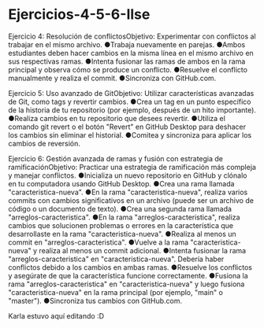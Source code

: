 # Ejercicios-4-5-6-Ilse
Ejercicio 4: Resolución de conflictosObjetivo: Experimentar con conflictos al trabajar en el mismo archivo.
●Trabaja nuevamente en parejas.
●Ambos estudiantes deben hacer cambios en la misma línea en el mismo archivo en sus respectivas ramas.
●Intenta fusionar las ramas de ambos en la rama principal y observa cómo se produce un conflicto.
●Resuelve el conflicto manualmente y realiza el commit.
●Sincroniza con GitHub.com.

Ejercicio 5: Uso avanzado de GitObjetivo: Utilizar características avanzadas de Git, como tags y revertir cambios.
●Crea un tag en un punto específico de la historia de tu repositorio (por ejemplo, después de un hito importante).
●Realiza cambios en tu repositorio que desees revertir.
●Utiliza el comando git revert o el botón "Revert" en GitHub Desktop para deshacer los cambios sin eliminar el historial.
●Comitea y sincroniza para aplicar los cambios de reversión.

Ejercicio 6: Gestión avanzada de ramas y fusión con estrategia de ramificaciónObjetivo: Practicar una estrategia de ramificación más compleja y manejar conflictos.
●Inicializa un nuevo repositorio en GitHub y clónalo en tu computadora usando GitHub Desktop.
●Crea una rama llamada "caracteristica-nueva".
●En la rama "caracteristica-nueva", realiza varios commits con cambios significativos en un archivo (puede ser un archivo de código o un documento de texto).
●Crea una segunda rama llamada "arreglos-caracteristica".
●En la rama "arreglos-caracteristica", realiza cambios que solucionen problemas o errores en la característica que desarrollaste en la rama "caracteristica-nueva".
●Realiza al menos un commit en "arreglos-caracteristica".
●Vuelve a la rama "caracteristica-nueva" y realiza al menos un commit adicional.
●Intenta fusionar la rama "arreglos-caracteristica" en "caracteristica-nueva". Debería haber conflictos debido a los cambios en ambas ramas.
●Resuelve los conflictos y asegúrate de que la característica funcione correctamente.
●Fusiona la rama "arreglos-caracteristica" en "caracteristica-nueva" y luego fusiona "caracteristica-nueva" en la rama principal (por ejemplo, "main" o "master").
●Sincroniza tus cambios con GitHub.com.

Karla estuvo aquí editando :D